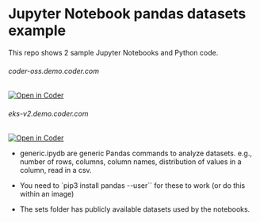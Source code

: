 # Jupyter Notebook pandas datasets example

This repo shows 2 sample Jupyter Notebooks and Python code.  

###### coder-oss.demo.coder.com
[![Open in Coder](https://coder-oss.demo.coder.com/open-in-coder.svg)](https://coder-oss.demo.coder.com/templates/pod-with-jupyter/workspace?mode=auto&param.Jupyter+IDE+type=lab&param.Dotfiles+URL+%28optional%29=)

###### eks-v2.demo.coder.com
[![Open in Coder](https://eks-v2.demo.coder.com/open-in-coder.svg)](https://eks-v2.demo.coder.com/templates/pod-with-jupyter/workspace?mode=auto&param.Jupyter+IDE+type=lab&param.Dotfiles+URL+%28optional%29=)

* generic.ipydb are generic Pandas commands to analyze datasets. e.g., number of rows, columns, column names, distribution of values in a column, read in a csv. 

* You need to `pip3 install pandas --user`` for these to work (or do this within an image)

* The sets folder has publicly available datasets used by the notebooks.